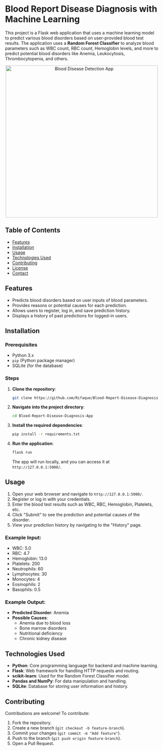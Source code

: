 # Blood Report Disease Diagnosis with Machine Learning

This project is a Flask web application that uses a machine learning model to predict various blood disorders based on user-provided blood test results. The application uses a **Random Forest Classifier** to analyze blood parameters such as WBC count, RBC count, Hemoglobin levels, and more to predict potential blood disorders like Anemia, Leukocytosis, Thrombocytopenia, and others.

<div style="text-align: center;">
    <img src="images/HomePage.jpg" alt="Blood Disease Detection App" width="500"/>
</div>

## Table of Contents
- [Features](#features)
- [Installation](#installation)
- [Usage](#usage)
- [Technologies Used](#technologies-used)
- [Contributing](#contributing)
- [License](#license)
- [Contact](#contact)

## Features
- Predicts blood disorders based on user inputs of blood parameters.
- Provides reasons or potential causes for each prediction.
- Allows users to register, log in, and save prediction history.
- Displays a history of past predictions for logged-in users.

## Installation

### Prerequisites
- Python 3.x
- `pip` (Python package manager)
- SQLite (for the database)

### Steps

1. **Clone the repository**:
    ```bash
    git clone https://github.com/Rifaque/Blood-Report-Disease-Diagnosis-App.git
    ```
2. **Navigate into the project directory**:
    ```bash
    cd Blood-Report-Disease-Diagnosis-App
    ```
3. **Install the required dependencies**:
    ```bash
    pip install -r requirements.txt
    ```
4. **Run the application**:
    ```bash
    flask run
    ```
   The app will run locally, and you can access it at `http://127.0.0.1:5000/`.

## Usage

1. Open your web browser and navigate to `http://127.0.0.1:5000/`.
2. Register or log in with your credentials.
3. Enter the blood test results such as WBC, RBC, Hemoglobin, Platelets, etc.
4. Click "Submit" to see the prediction and potential causes of the disorder.
5. View your prediction history by navigating to the "History" page.

### Example Input:
- WBC: 5.0
- RBC: 4.7
- Hemoglobin: 13.0
- Platelets: 200
- Neutrophils: 60
- Lymphocytes: 30
- Monocytes: 4
- Eosinophils: 2
- Basophils: 0.5

### Example Output:
- **Predicted Disorder**: Anemia
- **Possible Causes**:
    - Anemia due to blood loss
    - Bone marrow disorders
    - Nutritional deficiency
    - Chronic kidney disease

## Technologies Used

- **Python**: Core programming language for backend and machine learning.
- **Flask**: Web framework for handling HTTP requests and routing.
- **scikit-learn**: Used for the Random Forest Classifier model.
- **Pandas and NumPy**: For data manipulation and handling.
- **SQLite**: Database for storing user information and history.

## Contributing

Contributions are welcome! To contribute:

1. Fork the repository.
2. Create a new branch (`git checkout -b feature-branch`).
3. Commit your changes (`git commit -m "Add feature"`).
4. Push to the branch (`git push origin feature-branch`).
5. Open a Pull Request.

